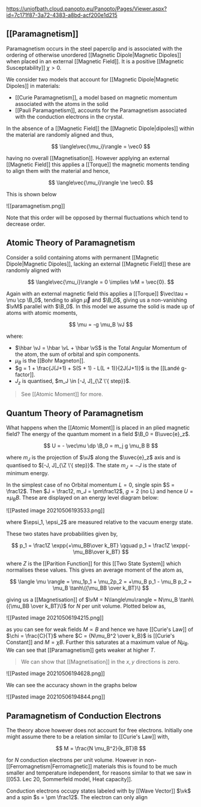 https://uniofbath.cloud.panopto.eu/Panopto/Pages/Viewer.aspx?id=7c171f87-3a72-4383-a8bd-acf200e1d215

## [[Paramagnetism]]

Paramagnetism occurs in the steel paperclip and is associated with the ordering of otherwise unordered [[Magnetic Dipole|Magnetic Dipoles]] when placed in an external [[Magnetic Field]]. It is a positive [[Magnetic Susceptability]] $\chi > 0$.

We consider two models that account for [[Magnetic Dipole|Magnetic Dipoles]] in materials:

- [[Curie Paramagnetism]], a model based on magnetic momentum associated with the atoms in the solid
- [[Pauli Paramagnetism]], accounts for the Paramagnetism associated with the conduction electrons in the crystal.

In the absence of a [[Magnetic Field]] the [[Magnetic Dipole|dipoles]] within the material are randomly aligned and thus,

$$
\langle\vec{\mu_i}\rangle = \vec0
$$

having no overall [[Magnetisation]]. However applying an external [[Magnetic Field]] this applies a [[Torque]] the magnetic moments tending to align them with the material and hence,

$$
\langle\vec{\mu_i}\rangle \ne \vec0.
$$

This is shown below

![[paramagnetism.png]]

Note that this order will be opposed by thermal fluctuations which tend to decrease order.

## Atomic Theory of Paramagnetism

Consider a solid containing atoms with permanent [[Magnetic Dipole|Magnetic Dipoles]], lacking an external [[Magnetic Field]] these are randomly aligned with

$$ \langle\vec{\mu_i}\rangle = 0 \implies \vM = \vec{0}. $$

Again with an external magnetic field this applies a [[Torque]] $\vec\tau = \mu \cp \B_0$, tending to align $\vec\mu$ and $\B_0$, giving us a non-vanishing $\vM$ parallel with $\B_0$. In this model we assume the solid is made up of atoms with atomic moments,

$$
\mu = -g \mu_B \vJ
$$

where:

- $\hbar \vJ = \hbar \vL + \hbar \vS$ is the Total Angular Momentum of the atom, the sum of orbital and spin components.
- $\mu_B$ is the [[Bohr Magneton]].
- $g = 1 + \frac{J(J+1) + S(S + 1) - L(L + 1)}{2J(J+1)}$ is the [[Landé g-factor]].
- $J_z$ is quantised, $m_J \in [-J, J]_{\Z \'{ step}}$.

> See [[Atomic Moment]] for more.

## Quantum Theory of Paramagnetism

What happens when the [[Atomic Moment]] is placed in an plied magnetic field? The energy of the quantum moment in a field $\B_0 = B\uvec{e}_z$.

$$
U = - \vec\mu \dp \B_0 = m_j g \mu_B B
$$

where $m_J$ is the projection of $\vJ$ along the $\uvec{e}_z$ axis and is quantised to $[-J, J]_{\Z \'{ step}}$. The state $m_J = -J$ is the state of minimum energy.

In the simplest case of no Orbital momentum $L = 0$, single spin $S = \frac12$. Then $J = \frac12, m_J = \pm\frac12$, $g = 2$ (no L) and hence $U = \pm \mu_BB$. These are displayed on an energy level diagram below:

![[Pasted image 20210506193533.png]]

where $\epsi_1, \epsi_2$ are measured relative to the vacuum energy state. 

These two states have probabilities given by,

$$
p_1 = \frac1Z \expp{+\mu_BB\over k_BT}
\qquad
p_1 = \frac1Z \expp{-\mu_BB\over k_BT}
$$

where $Z$ is the [[Parition Function]] for this [[Two State System]] which normalises these values. This gives an average moment of the atom as,

$$
\langle \mu \rangle = \mu_1p_1 + \mu_2p_2 = +\mu_B p_1 - \mu_B p_2 = \mu_B \tanh\({\mu_BB \over k_BT}\)
$$

giving us a [[Magnetisation]] of $\vM = N\langle\mu\rangle = N\mu_B \tanh\({\mu_BB \over k_BT}\)$ for $N$ per unit volume. Plotted below as,

![[Pasted image 20210506194215.png]]

as you can see for weak fields $M \propto B$ and hence we have [[Curie's Law]]  of $\chi = \frac{C}{T}$ where $C = {N\mu_B^2 \over k_B}$ is [[Curie's Constant]]  and $M = \chi B$. Further this saturates at a maximum value of $N\mu_B$. We can see that [[Paramagnetism]] gets weaker at higher $T$.

> We can show that [[Magnetisation]] in the $x, y$ directions is zero.

![[Pasted image 20210506194628.png]]

We can see the accuracy shown in the graphs below

![[Pasted image 20210506194844.png]]

## Paramagnetism of Conduction Electrons

The theory above however does not account for free electrons. Initially one might assume there to be a relation similar to [[Curie's Law]] with,

$$
M = \frac{N \mu_B^2}{k_BT}B
$$

for $N$ conduction electrons per unit volume. However in non-[[Ferromagnetism|Ferromagnetic]] materials this is found to be much smaller and temperature independent, for reasons similar to that we saw in [[053. Lec 20, Sommerfeld model, Heat capacity]].

Conduction electrons occupy states labeled with by [[Wave Vector]] $\vk$ and a spin $s = \pm \frac12$. The electron can only align 